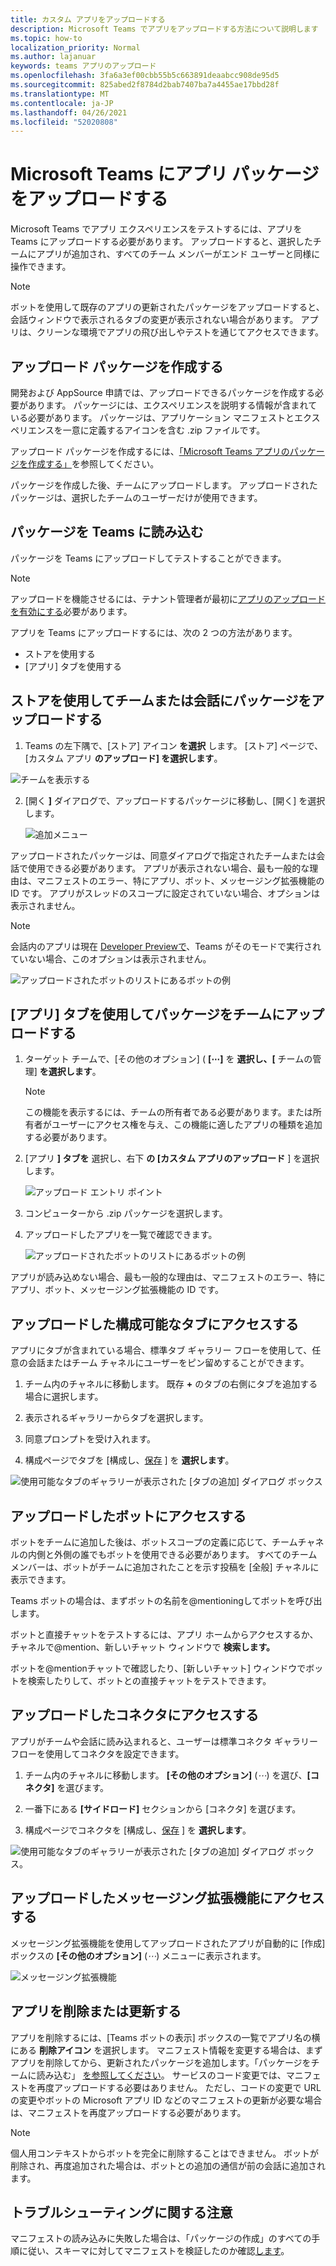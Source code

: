 ```yaml
---
title: カスタム アプリをアップロードする
description: Microsoft Teams でアプリをアップロードする方法について説明します
ms.topic: how-to
localization_priority: Normal
ms.author: lajanuar
keywords: teams アプリのアップロード
ms.openlocfilehash: 3fa6a3ef00cbb55b5c663891deaabcc908de95d5
ms.sourcegitcommit: 825abed2f8784d2bab7407ba7a4455ae17bbd28f
ms.translationtype: MT
ms.contentlocale: ja-JP
ms.lasthandoff: 04/26/2021
ms.locfileid: "52020808"
---
```

# <a name="upload-an-app-package-to-microsoft-teams"></a>Microsoft Teams にアプリ パッケージをアップロードする

Microsoft Teams でアプリ エクスペリエンスをテストするには、アプリを Teams にアップロードする必要があります。 アップロードすると、選択したチームにアプリが追加され、すべてのチーム メンバーがエンド ユーザーと同様に操作できます。

> [!NOTE]
> ボットを使用して既存のアプリの更新されたパッケージをアップロードすると、会話ウィンドウで表示されるタブの変更が表示されない場合があります。 アプリは、クリーンな環境でアプリの飛び出しやテストを通じてアクセスできます。

## <a name="create-your-upload-package"></a>アップロード パッケージを作成する

開発および AppSource 申請では、アップロードできるパッケージを作成する必要があります。 パッケージには、エクスペリエンスを説明する情報が含まれている必要があります。 パッケージは、アプリケーション マニフェストとエクスペリエンスを一意に定義するアイコンを含む .zip ファイルです。

アップロード パッケージを作成するには、[「Microsoft Teams アプリのパッケージを作成する」](../build-and-test/apps-package.md)を参照してください。

パッケージを作成した後、チームにアップロードします。 アップロードされたパッケージは、選択したチームのユーザーだけが使用できます。

## <a name="load-your-package-into-teams"></a>パッケージを Teams に読み込む

パッケージを Teams にアップロードしてテストすることができます。

> [!NOTE]
> アップロードを機能させるには、テナント管理者が最初に[アプリのアップロードを有効にする](/microsoftteams/admin-settings)必要があります。

アプリを Teams にアップロードするには、次の 2 つの方法があります。

* ストアを使用する
* [アプリ] タブを使用する

## <a name="upload-your-package-into-a-team-or-conversation-using-the-store"></a>ストアを使用してチームまたは会話にパッケージをアップロードする

1. Teams の左下隅で、[ストア] アイコン **を選択** します。 [ストア] ページで、[カスタム アプリ **のアップロード] を選択します**。

  ![チームを表示する](../../assets/images/store-upload-a-custom-app2.png)

2. [開く **]** ダイアログで、アップロードするパッケージに移動し、[開く] を選択します。

   ![追加メニュー](../../assets/images/NewappAddmenudropdown.png)

アップロードされたパッケージは、同意ダイアログで指定されたチームまたは会話で使用できる必要があります。 アプリが表示されない場合、最も一般的な理由は、マニフェストのエラー、特にアプリ、ボット、メッセージング拡張機能の ID です。 アプリがスレッドのスコープに設定されていない場合、オプションは表示されません。

>[!NOTE]
> 会話内のアプリは現在 [Developer Previewで](../../resources/dev-preview/developer-preview-intro.md)、Teams がそのモードで実行されていない場合、このオプションは表示されません。

![アップロードされたボットのリストにあるボットの例](../../assets/images/botinlist.jpg)

## <a name="upload-your-package-into-a-team-using-the-apps-tab"></a>[アプリ] タブを使用してパッケージをチームにアップロードする

1. ターゲット チームで、[その他のオプション] ( **[&#8943;]** を **選択し、[** チームの管理] **を選択します**。

   > [!NOTE]
   > この機能を表示するには、チームの所有者である必要があります。または所有者がユーザーにアクセス権を与え、この機能に適したアプリの種類を追加する必要があります。

2. [アプリ **] タブを** 選択し、右下 **の [カスタム アプリのアップロード** ] を選択します。

   ![アップロード エントリ ポイント](../../assets/images/UploadACustomApp.png)

3. コンピューターから .zip パッケージを選択します。

4. アップロードしたアプリを一覧で確認できます。

   ![アップロードされたボットのリストにあるボットの例](../../assets/images/botinlist.jpg)

アプリが読み込めない場合、最も一般的な理由は、マニフェストのエラー、特にアプリ、ボット、メッセージング拡張機能の ID です。

## <a name="access-your-uploaded-configurable-tab"></a>アップロードした構成可能なタブにアクセスする

アプリにタブが含まれている場合、標準タブ ギャラリー フローを使用して、任意の会話またはチーム チャネルにユーザーをピン留めすることができます。

1. チーム内のチャネルに移動します。 既存 **+** のタブの右側にタブを追加する場合に選択します。

2. 表示されるギャラリーからタブを選択します。

3. 同意プロンプトを受け入れます。

4. 構成ページでタブを [構成し、[保存](../../tabs/how-to/create-tab-pages/configuration-page.md) ] を **選択します**。

  ![使用可能なタブのギャラリーが表示された [タブの追加] ダイアログ ボックス](../../assets/images/tab_gallery.png)

## <a name="access-your-uploaded-bot"></a>アップロードしたボットにアクセスする

ボットをチームに追加した後は、ボットスコープの定義に応じて、チームチャネルの内側と外側の誰でもボットを使用できる必要があります。 すべてのチーム メンバーは、ボットがチームに追加されたことを示す投稿を [全般] チャネルに表示できます。

Teams ボットの場合は、まずボットの名前を@mentioningしてボットを呼び出します。

ボットと直接チャットをテストするには、アプリ ホームからアクセスするか、チャネルで@mention、新しいチャット ウィンドウで **検索します。**

ボットを@mentionチャットで確認したり、[新しいチャット] ウィンドウでボットを検索したりして、ボットとの直接チャットをテストできます。

## <a name="access-your-uploaded-connector"></a>アップロードしたコネクタにアクセスする

アプリがチームや会話に読み込まれると、ユーザーは標準コネクタ ギャラリー フローを使用してコネクタを設定できます。

1. チーム内のチャネルに移動します。 **[その他のオプション]** (*&#8943;*) を選び、**[コネクタ]** を選びます。

2. 一番下にある **[サイドロード]** セクションから [コネクタ] を選びます。

3. 構成ページでコネクタを [構成し、[保存](../../webhooks-and-connectors/how-to/connectors-creating.md) ] を **選択します**。

  ![使用可能なタブのギャラリーが表示された [タブの追加] ダイアログ ボックス。](../../assets/images/connector_gallery.png)

## <a name="access-your-uploaded-messaging-extension"></a>アップロードしたメッセージング拡張機能にアクセスする

メッセージング拡張機能を使用してアップロードされたアプリが自動的に [作成] ボックスの **[その他のオプション]** (*&#8943;*) メニューに表示されます。

![メッセージング拡張機能](../../assets/images/compose-extensions/cesampleapp.png)


## <a name="remove-or-update-your-app"></a>アプリを削除または更新する

アプリを削除するには、[Teams ボットの表示] ボックスの一覧でアプリ名の横にある **削除アイコン** を選択します。 マニフェスト情報を変更する場合は、まずアプリを削除してから、更新されたパッケージを追加します。「パッケージをチームに読み込む」 [を参照してください](#load-your-package-into-teams)。 サービスのコード変更では、マニフェストを再度アップロードする必要はありません。 ただし、コードの変更で URL の変更やボットの Microsoft アプリ ID などのマニフェストの更新が必要な場合は、マニフェストを再度アップロードする必要があります。

> [!NOTE]
> 個人用コンテキストからボットを完全に削除することはできません。 ボットが削除され、再度追加された場合は、ボットとの追加の通信が前の会話に追加されます。

## <a name="troubleshooting-notes"></a>トラブルシューティングに関する注意

マニフェストの読み込みに失敗した場合は、「パッケージの作成」のすべての手順[](../../concepts/build-and-test/apps-package.md)に従い、スキーマに対してマニフェストを検証したのか確認[します](../../resources/schema/manifest-schema.md)。
